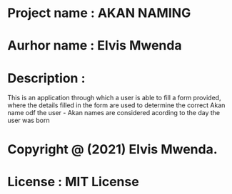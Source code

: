 # Project name : AKAN NAMING


# Aurhor name : Elvis Mwenda


# Description :
  This is an application through which a user is able to fill a form provided,
  where the details filled in the form are used to determine 
  the correct Akan name odf the user - Akan names are considered acording to the day the user was born
  
  
  # Copyright @ (2021) Elvis Mwenda.
  # License : MIT License
